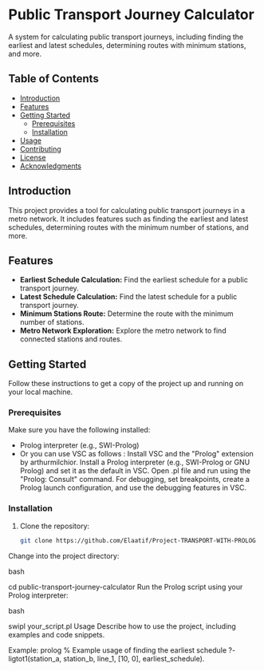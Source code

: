 # Public Transport Journey Calculator

A system for calculating public transport journeys, including finding the earliest and latest schedules, determining routes with minimum stations, and more.

## Table of Contents

- [Introduction](#introduction)
- [Features](#features)
- [Getting Started](#getting-started)
  - [Prerequisites](#prerequisites)
  - [Installation](#installation)
- [Usage](#usage)
- [Contributing](#contributing)
- [License](#license)
- [Acknowledgments](#acknowledgments)

## Introduction

This project provides a tool for calculating public transport journeys in a metro network. It includes features such as finding the earliest and latest schedules, determining routes with the minimum number of stations, and more.

## Features

- **Earliest Schedule Calculation:** Find the earliest schedule for a public transport journey.
- **Latest Schedule Calculation:** Find the latest schedule for a public transport journey.
- **Minimum Stations Route:** Determine the route with the minimum number of stations.
- **Metro Network Exploration:** Explore the metro network to find connected stations and routes.

## Getting Started

Follow these instructions to get a copy of the project up and running on your local machine.

### Prerequisites

Make sure you have the following installed:

- Prolog interpreter (e.g., SWI-Prolog)
- Or you can use VSC as follows :
            Install VSC and the "Prolog" extension by arthurmilchior.
            Install a Prolog interpreter (e.g., SWI-Prolog or GNU Prolog) and set it as the default in VSC.
            Open .pl file and run using the "Prolog: Consult" command.
            For debugging, set breakpoints, create a Prolog launch configuration, and use the debugging features in VSC.

### Installation

1. Clone the repository:

   ```bash
   git clone https://github.com/Elaatif/Project-TRANSPORT-WITH-PROLOG
Change into the project directory:

bash

cd public-transport-journey-calculator
Run the Prolog script using your Prolog interpreter:


bash

swipl your_script.pl
Usage
Describe how to use the project, including examples and code snippets.

Example:
prolog
% Example usage of finding the earliest schedule
?- ligtot1(station_a, station_b, line_1, [10, 0], earliest_schedule).

